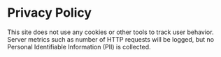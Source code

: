 # Privacy Policy
This site does not use any cookies or other tools to track user behavior. Server metrics such as number of HTTP requests will be logged, but no Personal Identifiable Information (PII) is collected.
